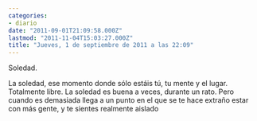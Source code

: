 ```yaml
---
categories:
- diario
date: "2011-09-01T21:09:58.000Z"
lastmod: "2011-11-04T15:03:27.000Z"
title: "Jueves, 1 de septiembre de 2011 a las 22:09"
---
```


Soledad.

La soledad, ese momento donde sólo estáis tú, tu mente y el lugar. Totalmente libre.
La soledad es buena a veces, durante un rato. Pero cuando es demasiada llega a un punto en el que se te hace extraño estar con más gente, y te sientes realmente aislado